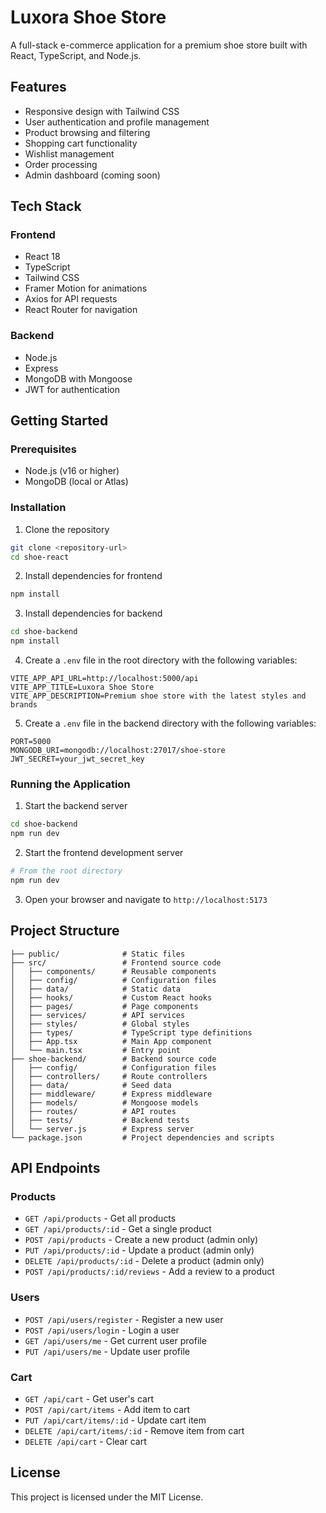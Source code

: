# Luxora Shoe Store

A full-stack e-commerce application for a premium shoe store built with React, TypeScript, and Node.js.

## Features

- Responsive design with Tailwind CSS
- User authentication and profile management
- Product browsing and filtering
- Shopping cart functionality
- Wishlist management
- Order processing
- Admin dashboard (coming soon)

## Tech Stack

### Frontend
- React 18
- TypeScript
- Tailwind CSS
- Framer Motion for animations
- Axios for API requests
- React Router for navigation

### Backend
- Node.js
- Express
- MongoDB with Mongoose
- JWT for authentication

## Getting Started

### Prerequisites

- Node.js (v16 or higher)
- MongoDB (local or Atlas)

### Installation

1. Clone the repository

```bash
git clone <repository-url>
cd shoe-react
```

2. Install dependencies for frontend

```bash
npm install
```

3. Install dependencies for backend

```bash
cd shoe-backend
npm install
```

4. Create a `.env` file in the root directory with the following variables:

```
VITE_APP_API_URL=http://localhost:5000/api
VITE_APP_TITLE=Luxora Shoe Store
VITE_APP_DESCRIPTION=Premium shoe store with the latest styles and brands
```

5. Create a `.env` file in the backend directory with the following variables:

```
PORT=5000
MONGODB_URI=mongodb://localhost:27017/shoe-store
JWT_SECRET=your_jwt_secret_key
```

### Running the Application

1. Start the backend server

```bash
cd shoe-backend
npm run dev
```

2. Start the frontend development server

```bash
# From the root directory
npm run dev
```

3. Open your browser and navigate to `http://localhost:5173`

## Project Structure

```
├── public/              # Static files
├── src/                 # Frontend source code
│   ├── components/      # Reusable components
│   ├── config/          # Configuration files
│   ├── data/            # Static data
│   ├── hooks/           # Custom React hooks
│   ├── pages/           # Page components
│   ├── services/        # API services
│   ├── styles/          # Global styles
│   ├── types/           # TypeScript type definitions
│   ├── App.tsx          # Main App component
│   └── main.tsx         # Entry point
├── shoe-backend/        # Backend source code
│   ├── config/          # Configuration files
│   ├── controllers/     # Route controllers
│   ├── data/            # Seed data
│   ├── middleware/      # Express middleware
│   ├── models/          # Mongoose models
│   ├── routes/          # API routes
│   ├── tests/           # Backend tests
│   └── server.js        # Express server
└── package.json         # Project dependencies and scripts
```

## API Endpoints

### Products
- `GET /api/products` - Get all products
- `GET /api/products/:id` - Get a single product
- `POST /api/products` - Create a new product (admin only)
- `PUT /api/products/:id` - Update a product (admin only)
- `DELETE /api/products/:id` - Delete a product (admin only)
- `POST /api/products/:id/reviews` - Add a review to a product

### Users
- `POST /api/users/register` - Register a new user
- `POST /api/users/login` - Login a user
- `GET /api/users/me` - Get current user profile
- `PUT /api/users/me` - Update user profile

### Cart
- `GET /api/cart` - Get user's cart
- `POST /api/cart/items` - Add item to cart
- `PUT /api/cart/items/:id` - Update cart item
- `DELETE /api/cart/items/:id` - Remove item from cart
- `DELETE /api/cart` - Clear cart

## License

This project is licensed under the MIT License.